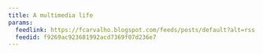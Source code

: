 ```yaml
---
title: A multimedia life
params:
  feedlink: https://fcarvalho.blogspot.com/feeds/posts/default?alt=rss
  feedid: f9269ac923681992acd7369f07d236e7
---
```

